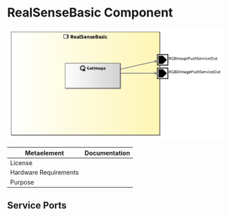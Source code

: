 <!--- This file is generated from the RealSenseBasic.componentDocumentation model --->
<!--- do not modify this file manually as it will by automatically overwritten by the code generator, modify the model instead and re-generate this file --->

# RealSenseBasic Component

![RealSenseBasic-ComponentImage](model/RealSenseBasicComponentDefinition.jpg)


| Metaelement | Documentation |
|-------------|---------------|
| License |  |
| Hardware Requirements |  |
| Purpose |  |



## Service Ports


